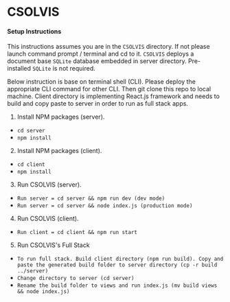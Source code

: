 # CSOLVIS

#### Setup Instructions

This instructions assumes you are in the `CSOLVIS` directory. If not please launch command prompt / terminal and cd to it.
`CSOLVIS` deploys a document base `SQLite` database embedded in server directory. Pre-installed `SQLite` is not required.

Below instruction is base on terminal shell (CLI). Please deploy the appropriate CLI command for other CLI. Then git clone this repo to local machine. Client directory is implementing React.js framework and needs to build and copy paste to server in order to run as full stack apps.

1. Install NPM packages (server).
 - `cd server`
 - `npm install`

2. Install NPM packages (client).
- `cd client`
- `npm install`

3. Run CSOLVIS (server).
 - `Run server = cd server && npm run dev (dev mode)`
 - `Run server = cd server && node index.js (production mode)`

4. Run CSOLVIS (client).
- `Run client = cd client && npm run start`

 
5. Run CSOLVIS's Full Stack
- `To run full stack. Build client directory (npm run build). Copy and paste the generated build folder to server directory (cp -r build ../server)` 
- `Change directory to server (cd server)`
- `Rename the build folder to views and run index.js (mv build views && node index.js)` 

